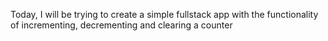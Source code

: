 Today, I will be trying to create a simple fullstack app with the functionality of incrementing, decrementing and clearing a counter
